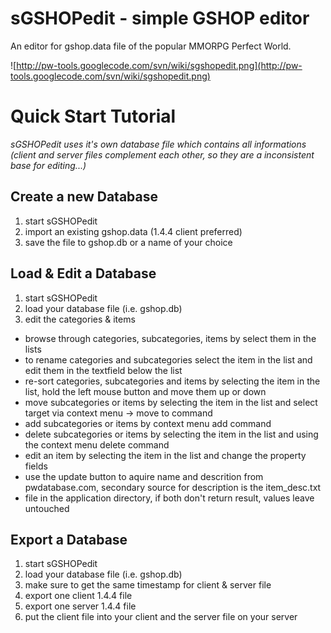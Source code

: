 # sGSHOPedit - simple GSHOP editor #

An editor for gshop.data file of the popular MMORPG Perfect World.


![http://pw-tools.googlecode.com/svn/wiki/sgshopedit.png](http://pw-tools.googlecode.com/svn/wiki/sgshopedit.png)


# Quick Start Tutorial #
_sGSHOPedit uses it's own database file which contains all informations (client and server files complement each other, so they are a inconsistent base for editing...)_

## Create a new Database ##
  1. start sGSHOPedit
  1. import an existing gshop.data (1.4.4 client preferred)
  1. save the file to gshop.db or a name of your choice


## Load & Edit a Database ##
  1. start sGSHOPedit
  1. load your database file (i.e. gshop.db)
  1. edit the categories & items
  * browse through categories, subcategories, items by select them in the lists
  * to rename categories and subcategories select the item in the list and edit them in the textfield below the list
  * re-sort categories, subcategories and items by selecting the item in the list, hold the left mouse button and move them up or down
  * move subcategories or items by selecting the item in the list and select target via context menu -> move to command
  * add subcategories or items by context menu add command
  * delete subcategories or items by selecting the item in the list and using the context menu delete command
  * edit an item by selecting the item in the list and change the property fields
  * use the update button to aquire name and descrition from pwdatabase.com, secondary source for description is the item\_desc.txt
  * file in the application directory, if both don't return result, values leave untouched


## Export a Database ##
  1. start sGSHOPedit
  1. load your database file (i.e. gshop.db)
  1. make sure to get the same timestamp for client & server file
  1. export one client 1.4.4 file
  1. export one server 1.4.4 file
  1. put the client file into your client and the server file on your server